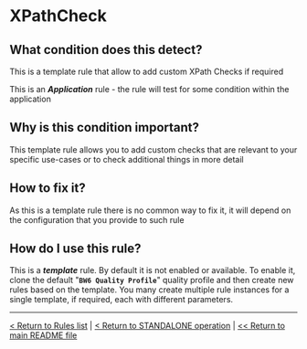 # XPathCheck

## What condition does this detect?

This is a template rule that allow to add custom XPath Checks if required

This is an ***Application*** rule - the rule will test for some condition within the application

## Why is this condition important?

This template rule allows you to add custom checks that are relevant to your specific use-cases or to check additional things in more detail

## How to fix it?

As this is a template rule there is no common way to fix it, it will depend on the configuration that you provide to such rule

## How do I use this rule?

This is a ***template*** rule. By default it is not enabled or available. To enable it, clone the default "**`BW6 Quality Profile`**" quality profile and then create new rules based on the template. You many create multiple rule instances for a single template, if required, each with different parameters.

---
[< Return to Rules list](./RULES.md) | [< Return to STANDALONE operation](../STANDALONE.md) | [<< Return to main README file](../../README.md)
